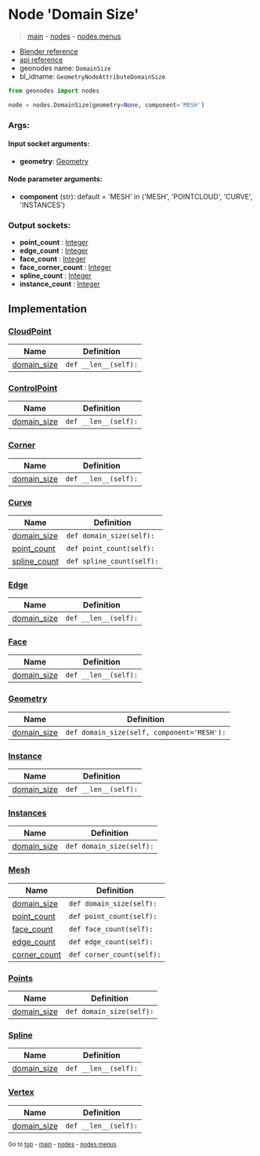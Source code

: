 # Node 'Domain Size'

> [main](../structure.md) - [nodes](nodes.md) - [nodes menus](nodes_menus.md)

- [Blender reference](https://docs.blender.org/manual/en/latest/modeling/geometry_nodes/attribute/domain_size.html)
- [api reference](https://docs.blender.org/api/current/bpy.types.GeometryNodeAttributeDomainSize.html)
- geonodes name: `DomainSize`
- bl_idname: `GeometryNodeAttributeDomainSize`

```python
from geonodes import nodes

node = nodes.DomainSize(geometry=None, component='MESH')
```

### Args:

#### Input socket arguments:

- **geometry**: [Geometry](Geometry.md)

#### Node parameter arguments:

- **component** (str): default = 'MESH' in ('MESH', 'POINTCLOUD', 'CURVE', 'INSTANCES')

### Output sockets:

- **point_count** : [Integer](Integer.md)
- **edge_count** : [Integer](Integer.md)
- **face_count** : [Integer](Integer.md)
- **face_corner_count** : [Integer](Integer.md)
- **spline_count** : [Integer](Integer.md)
- **instance_count** : [Integer](Integer.md)

## Implementation

### [CloudPoint](CloudPoint.md)

| Name | Definition |
|------|------------|
 | [domain_size](CloudPoint.md#domain_size) | `def __len__(self):` |

### [ControlPoint](ControlPoint.md)

| Name | Definition |
|------|------------|
 | [domain_size](ControlPoint.md#domain_size) | `def __len__(self):` |

### [Corner](Corner.md)

| Name | Definition |
|------|------------|
 | [domain_size](Corner.md#domain_size) | `def __len__(self):` |

### [Curve](Curve.md)

| Name | Definition |
|------|------------|
 | [domain_size](Curve.md#domain_size-property) | `def domain_size(self):` |
 | [point_count](Curve.md#point_count-property) | `def point_count(self):` |
 | [spline_count](Curve.md#spline_count-property) | `def spline_count(self):` |

### [Edge](Edge.md)

| Name | Definition |
|------|------------|
 | [domain_size](Edge.md#domain_size) | `def __len__(self):` |

### [Face](Face.md)

| Name | Definition |
|------|------------|
 | [domain_size](Face.md#domain_size) | `def __len__(self):` |

### [Geometry](Geometry.md)

| Name | Definition |
|------|------------|
 | [domain_size](Geometry.md#domain_size-property) | `def domain_size(self, component='MESH'):` |

### [Instance](Instance.md)

| Name | Definition |
|------|------------|
 | [domain_size](Instance.md#domain_size) | `def __len__(self):` |

### [Instances](Instances.md)

| Name | Definition |
|------|------------|
 | [domain_size](Instances.md#domain_size-property) | `def domain_size(self):` |

### [Mesh](Mesh.md)

| Name | Definition |
|------|------------|
 | [domain_size](Mesh.md#domain_size-property) | `def domain_size(self):` |
 | [point_count](Mesh.md#point_count-property) | `def point_count(self):` |
 | [face_count](Mesh.md#face_count-property) | `def face_count(self):` |
 | [edge_count](Mesh.md#edge_count-property) | `def edge_count(self):` |
 | [corner_count](Mesh.md#corner_count-property) | `def corner_count(self):` |

### [Points](Points.md)

| Name | Definition |
|------|------------|
 | [domain_size](Points.md#domain_size-property) | `def domain_size(self):` |

### [Spline](Spline.md)

| Name | Definition |
|------|------------|
 | [domain_size](Spline.md#domain_size) | `def __len__(self):` |

### [Vertex](Vertex.md)

| Name | Definition |
|------|------------|
 | [domain_size](Vertex.md#domain_size) | `def __len__(self):` |

<sub>Go to [top](#node-Domain-Size) - [main](../structure.md) - [nodes](nodes.md) - [nodes menus](nodes_menus.md)</sub>

